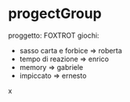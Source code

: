 # progectGroup
proggetto: FOXTROT
giochi:
- sasso carta e forbice => roberta
- tempo di reazione => enrico
- memory => gabriele
- impiccato => ernesto

  
x